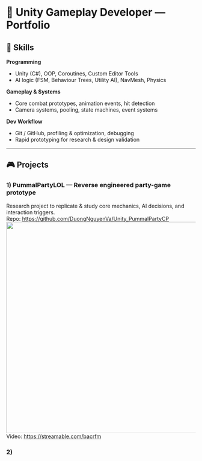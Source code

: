 # 👾 Unity Gameplay Developer — Portfolio

## 🧠 Skills
**Programming**
- Unity (C#), OOP, Coroutines, Custom Editor Tools
- AI logic (FSM, Behaviour Trees, Utility AI), NavMesh, Physics

**Gameplay & Systems**
- Core combat prototypes, animation events, hit detection
- Camera systems, pooling, state machines, event systems

**Dev Workflow**
- Git / GitHub, profiling & optimization, debugging
- Rapid prototyping for research & design validation


---

## 🎮 Projects

### 1) PummalPartyLOL — Reverse engineered party-game prototype  
Research project to replicate & study core mechanics, AI decisions, and interaction triggers.  
Repo: https://github.com/DuongNguyenVa/Unity_PummalPartyCP
<img src="https://postimg.cc/XrZLxdCj" width="560">
Video: https://streamable.com/bacrfm



### 2) <!-- PROJECT PLACEHOLDER TITLE -->
<!-- SHORT DESCRIPTION PLACEHOLDER (1–2 lines) -->
<!-- REPO: https://github.com/... -->
<!-- VIDEO PLACEHOLDER (commented)
<iframe src="https://streamable.com/..." ... ></iframe>
-->


<!--
**DuongNguyenVa/DuongNguyenVa** is a ✨ _special_ ✨ repository because its `README.md` (this file) appears on your GitHub profile.

Here are some ideas to get you started:

- 🔭 I’m currently working on ...
- 🌱 I’m currently learning ...
- 👯 I’m looking to collaborate on ...
- 🤔 I’m looking for help with ...
- 💬 Ask me about ...
- 📫 How to reach me: ...
- 😄 Pronouns: ...
- ⚡ Fun fact: ...
-->

